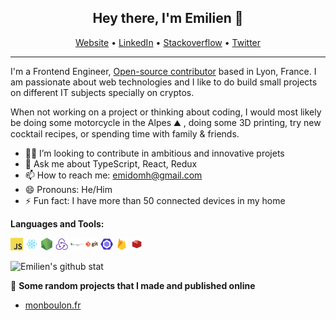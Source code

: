 <h2 align="center">Hey there, I'm Emilien 🥳</h2>

<p align="center">
  <a href="https://domenge.fr">Website</a> •
  <a href="https://fr.linkedin.com/in/emilien-domenge-heritier-841236a4">LinkedIn</a> •
  <a href="http://stackoverflow.com/users/6261968/emidomh?tab=profile">Stackoverflow</a> •
  <a href="https://twitter.com/Atoplix">Twitter</a>
</p>

---

I'm a Frontend Engineer, [Open-source contributor](https://github.com/flagship-io/flagship-js-sdk) based in Lyon, France. I am passionate about web technologies and I like to do build small projects on different IT subjects specially on cryptos.

When not working on a project or thinking about coding, I would most likely be doing some motorcycle in the Alpes ⛰ , doing some 3D printing, try new cocktail recipes, or spending time with family & friends.

- 👨‍💻 I’m looking to contribute in ambitious and innovative projets
- 💬 Ask me about TypeScript, React, Redux
- 📫 How to reach me: emidomh@gmail.com
- 😄 Pronouns: He/Him
- ⚡ Fun fact: I have more than 50 connected devices in my home

**Languages and Tools:**

<code><img height="20" src="https://raw.githubusercontent.com/github/explore/80688e429a7d4ef2fca1e82350fe8e3517d3494d/topics/javascript/javascript.png"></code>
<code><img height="20" src="https://raw.githubusercontent.com/github/explore/80688e429a7d4ef2fca1e82350fe8e3517d3494d/topics/react/react.png"></code>
<code><img height="20" src="https://raw.githubusercontent.com/github/explore/80688e429a7d4ef2fca1e82350fe8e3517d3494d/topics/nodejs/nodejs.png"></code>
<code><img height="20" src="https://raw.githubusercontent.com/github/explore/80688e429a7d4ef2fca1e82350fe8e3517d3494d/topics/redux/redux.png"></code>
<code><img height="20" src="https://raw.githubusercontent.com/github/explore/80688e429a7d4ef2fca1e82350fe8e3517d3494d/topics/mongodb/mongodb.png"></code>
<code><img height="20" src="https://raw.githubusercontent.com/github/explore/80688e429a7d4ef2fca1e82350fe8e3517d3494d/topics/git/git.png"></code>
<code><img height="20" src="https://raw.githubusercontent.com/github/explore/80688e429a7d4ef2fca1e82350fe8e3517d3494d/topics/eslint/eslint.png"></code>
<code><img height="20" src="https://raw.githubusercontent.com/github/explore/80688e429a7d4ef2fca1e82350fe8e3517d3494d/topics/firebase/firebase.png"></code>
<code><img height="20" src="https://raw.githubusercontent.com/github/explore/80688e429a7d4ef2fca1e82350fe8e3517d3494d/topics/redis/redis.png"></code>

![Emilien's github stat](https://github-readme-stats.vercel.app/api?username=emidomenge&count_private=true&show_icons=true&title_color=fff&icon_color=79ff97&text_color=9f9f9f&bg_color=151515)

📕 **Some random projects that I made and published online**

- [monboulon.fr](http://monboulon.fr/)

